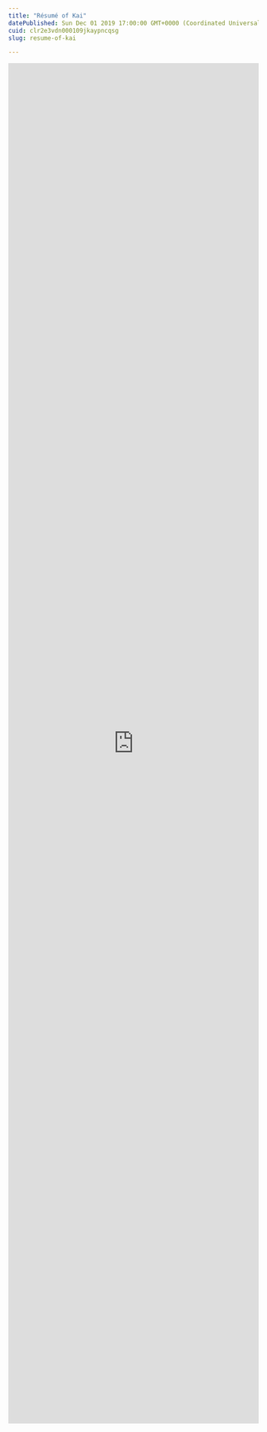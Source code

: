 ```yaml
---
title: "Résumé of Kai"
datePublished: Sun Dec 01 2019 17:00:00 GMT+0000 (Coordinated Universal Time)
cuid: clr2e3vdn000109jkaypncqsg
slug: resume-of-kai

---
```



<iframe src="https://drive.google.com/file/d/1YCFd7qEZZ8S2adzA6GoZKb49jvY0_bTD/preview" width="700" height="1000" style="border:none;overflow:hidden;margin:auto;max-width:100%; min-height:70%" scrolling="no" frameborder="0" allowfullscreen="true" allow="autoplay; clipboard-write; encrypted-media; picture-in-picture; web-share"/>